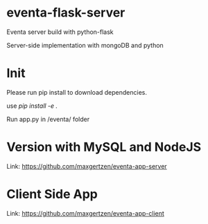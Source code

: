# eventa-flask-server
Eventa server build with python-flask

Server-side implementation with mongoDB and python

# Init

Please run pip install to download dependencies.

use <em>pip install -e .</em>

Run app.py in /eventa/ folder

# Version with MySQL and NodeJS

Link: https://github.com/maxgertzen/eventa-app-server

# Client Side App

Link: https://github.com/maxgertzen/eventa-app-client
